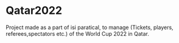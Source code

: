 # Qatar2022
Project made as a part of isi paratical, to manage (Tickets, players, referees,spectators etc.) of the World Cup 2022 in Qatar.
